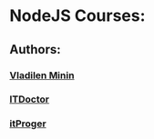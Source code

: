 # NodeJS Courses:

## Authors:

### [Vladilen Minin](https://github.com/AndriiKot/NodeJS__Courses__/tree/main/VladilenMinin)

### [ITDoctor](https://github.com/AndriiKot/NodeJS__Courses__/tree/main/itDoctor)

### [itProger](https://github.com/AndriiKot/NodeJS__Courses__/tree/main/itProger)



